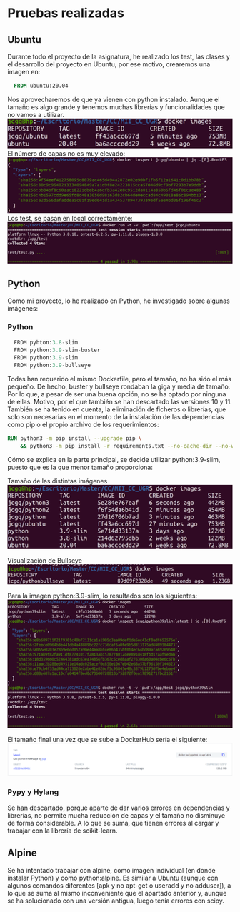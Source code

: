 # Pruebas realizadas
## Ubuntu
Durante todo el proyecto de la asignatura, he realizado los test, las clases y el desarrollo del proyecto en Ubuntu, por ese motivo, crearemos una imagen en:

```Dockerfile
  FROM ubuntu:20.04
```
Nos aprovecharemos de que ya vienen con python instalado. Aunque el tamaño es algo grande y tenemos muchas librerías y funcionalidades que no vamos a utilizar.
![Imagen tamaño Ubuntu](imagenes/capTamUbu.png)
El número de capas no es muy elevado:
![Imagen capas Ubuntu](imagenes/capCapUbu.png)
Los test, se pasan en local correctamente:
![Imagen test Ubuntu](imagenes/capUbuTest.png)

## Python
Como mi proyecto, lo he realizado en Python, he investigado sobre algunas imágenes:
### Python
```python
  FROM pyhton:3.8-slim
  FROM python:3.9-slim-buster
  FROM python:3.9-slim
  FROM python:3.9-bullseye
```
Todas han requerido el mismo Dockerfile, pero el tamaño, no ha sido el más pequeño. De hecho, buster y bullseye rondaban la giga y media de tamaño.
Por lo que, a pesar de ser una buena opción, no se ha optado por ninguna de ellas. Motivo, por el que también se han descartado las versiones 10 y 11.
También se ha tenido en cuenta, la eliminación de ficheros o librerías, que solo son necesarias en el momento de la instalación de las dependencias como pip o el propio archivo de los requerimientos:

```Dockerfile
RUN python3 -m pip install --upgrade pip \
    && python3 -m pip install -r requirements.txt --no-cache-dir --no-warn-script-location
```
Cómo se explica en la parte principal, se decide utilizar python:3.9-slim, puesto que es la que menor tamaño proporciona:

Tamaño de las distintas imágenes
![Imagen capas imagenes](imagenes/capTamTodos.png)

Visualización de Bullseye
![Imagen Bullseye](imagenes/capTambull.png)

Para la imagen python:3.9-slim, lo resultados son los siguientes:
![Imagen 3.9-slim python](imagenes/capUbuSlim.png)

El tamaño final una vez que se sube a DockerHub sería el siguiente:
![Imagen dockerHub](imagenes/dockerHubJcgq.png)

### Pypy y Hylang
Se han descartado, porque aparte de dar varios errores en dependencias y librerías, no permite mucha reducción de capas y el tamaño no disminuye de forma considerable.
A lo que se suma, que tienen errores al cargar y trabajar con la librería de scikit-learn.

## Alpine
Se ha intentado trabajar con alpine, como imagen individual (en donde instalar Python) y como python:alpine.
Es similar a Ubuntu (aunque con algunos comandos diferentes [apk y no apt-get o useradd y no adduser]), a lo que se suma al mismo inconveniente que el apartado anterior y, aunque se ha solucionado con una versión antigua, luego tenía errores con scipy.